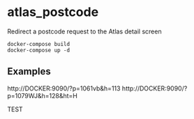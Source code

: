 # atlas_postcode
Redirect a postcode request to the Atlas detail screen

	docker-compose build
	docker-compose up -d

Examples
--------

http://DOCKER:9090/?p=1061vb&h=113
http://DOCKER:9090/?p=1079WJ&h=128&ht=H


TEST

